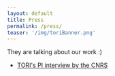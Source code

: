 ```yaml
---
layout: default
title: Press
permalink: /press/
teaser: '/img/toriBanner.png'
---
```


They are talking about our work :)

- [TORI's PI interview by the CNRS](https://ins2i.cnrs.fr/fr/cnrsinfo/un-erc-face-au-challenge-du-big-data)
